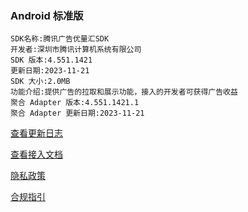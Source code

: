 ### Android 标准版

```
SDK名称:腾讯广告优量汇SDK
开发者:深圳市腾讯计算机系统有限公司
SDK 版本:4.551.1421
更新日期:2023-11-21
SDK 大小:2.0MB
功能介绍:提供广告的拉取和展示功能，接入的开发者可获得广告收益
聚合 Adapter 版本:4.551.1421.1
聚合 Adapter 更新日期:2023-11-21
```

[查看更新日志](https://developers.adnet.qq.com/doc/android/union/union_version)

[查看接入文档](https://developers.adnet.qq.com/doc/android/access_doc)

[隐私政策](https://e.qq.com/dev/help_detail.html?cid=2005&pid=5983)

[合规指引](https://e.qq.com/dev/help_detail.html?cid=2004&pid=5795)
